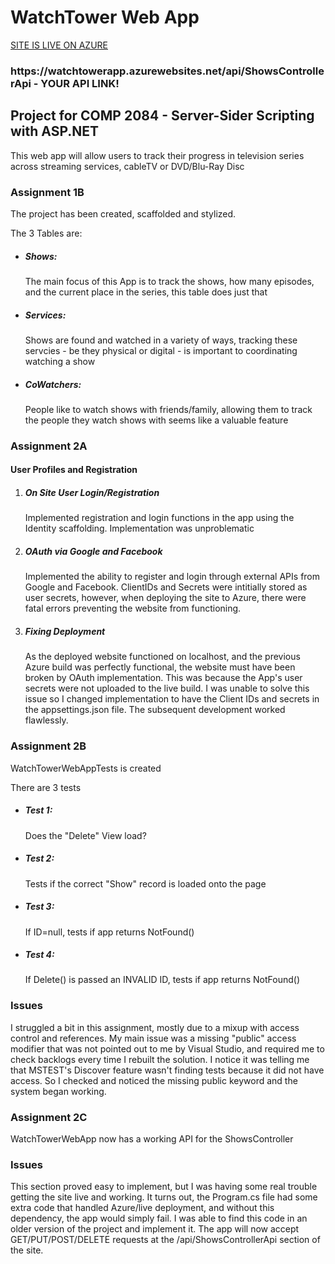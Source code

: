 <h1>WatchTower Web App</h1>
<a href="https://watchtowerapp.azurewebsites.net/">SITE IS LIVE ON AZURE</a>
<h3>https://watchtowerapp.azurewebsites.net/api/ShowsControllerApi - YOUR API LINK!</h3>
<h2>Project for COMP 2084 - Server-Sider Scripting with ASP.NET</h2>
<p>This web app will allow users to track their progress in television series across streaming services, cableTV or DVD/Blu-Ray Disc</p>

<h3>Assignment 1B</h3>
<p>The project has been created, scaffolded and stylized.</p>
<p>The 3 Tables are:</p>
<ul>
  <li><h5>Shows:</h5>The main focus of this App is to track the shows, how many episodes, and the current place in the series, this table does just that</li>  
  <li><h5>Services:</h5>Shows are found and watched in a variety of ways, tracking these servcies - be they physical or digital - is important to coordinating watching a show</li>  
  <li><h5>CoWatchers:</h5>People like to watch shows with friends/family, allowing them to track the people they watch shows with seems like a valuable feature</li>  
</ul>

<h3>Assignment 2A</h3>
<h4>User Profiles and Registration</h4>
<ol>
	<li>
		<h5>On Site User Login/Registration</h5>
		<p>Implemented registration and login functions in the app using the Identity scaffolding. Implementation was unproblematic</p>
	</li>
	<li>
		<h5>OAuth via Google and Facebook</h5>
		<p>Implemented the ability to register and login through external APIs from Google and Facebook. ClientIDs and Secrets were intitially stored as user secrets, however, when deploying the site to Azure, there were fatal errors preventing the website from functioning.</p>
	</li>
	<li>
		<h5>Fixing Deployment</h5>
		<p>As the deployed website functioned on localhost, and the previous Azure build was perfectly functional, the website must have been broken by OAuth implementation. This was because the App's user secrets were not uploaded to the live build. I was unable to solve this issue so I changed implementation to have the Client IDs and secrets in the appsettings.json file. The subsequent development worked flawlessly.</p>
	</li>
</ol>

<h3>Assignment 2B</h3>
<p>WatchTowerWebAppTests is created</p>
<p>There are 3 tests</p>
<ul>
  <li><h5>Test 1:</h5> Does the "Delete" View load?</li>  
  <li><h5>Test 2:</h5> Tests if the correct "Show" record is loaded onto the page</li>  
  <li><h5>Test 3:</h5> If ID=null, tests if app returns NotFound()</li>
  <li><h5>Test 4:</h5> If Delete() is passed an INVALID ID, tests if app returns NotFound()</li> 
</ul>

<h3>Issues</h3>
<p>I struggled a bit in this assignment, mostly due to a mixup with access control and references. My main issue was a missing "public" access modifier that was not pointed out to me by Visual Studio, and required me to check backlogs every time I rebuilt the solution. I notice it was telling me that MSTEST's Discover feature wasn't finding tests because it did not have access. So I checked and noticed the missing public keyword and the system began working. </p>

<h3>Assignment 2C</h3>
<p>WatchTowerWebApp now has a working API for the ShowsController</p>

<h3>Issues</h3>
<p>This section proved easy to implement, but I was having some real trouble getting the site live and working. It turns out, the Program.cs file had some extra code that handled Azure/live deployment, and without this dependency, the app would simply fail. I was able to find this code in an older version of the project and implement it. The app will now accept GET/PUT/POST/DELETE requests at the /api/ShowsControllerApi section of the site. </p>

